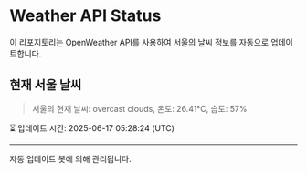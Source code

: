
# Weather API Status

이 리포지토리는 OpenWeather API를 사용하여 서울의 날씨 정보를 자동으로 업데이트합니다.

## 현재 서울 날씨
> 서울의 현재 날씨: overcast clouds, 온도: 26.41°C, 습도: 57%

⏳ 업데이트 시간: 2025-06-17 05:28:24 (UTC)

---
자동 업데이트 봇에 의해 관리됩니다.
